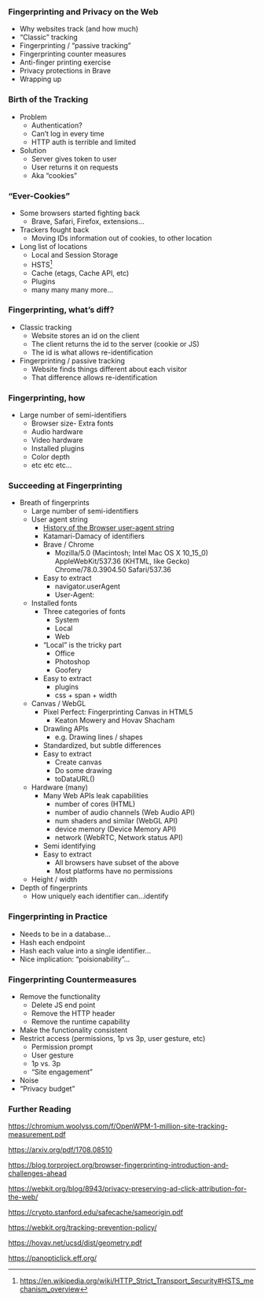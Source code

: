 ### Fingerprinting and Privacy on the Web


- Why websites track (and how much)
- “Classic” tracking
- Fingerprinting / “passive tracking”
- Fingerprinting counter measures
- Anti-finger printing exercise
- Privacy protections in Brave
- Wrapping up


### Birth of the Tracking
- Problem
    - Authentication?
    - Can’t log in every time
    - HTTP auth is terrible and limited
- Solution
    - Server gives token to user
    - User returns it on requests
    - Aka “cookies”

### “Ever-Cookies”
- Some browsers started fighting back
    - Brave, Safari, Firefox, extensions...
- Trackers fought back
    - Moving IDs information out of cookies, to other location
- Long list of locations
    - Local and Session Storage
    - HSTS[^HSTS]
    - Cache (etags, Cache API, etc)
    - Plugins
    - many many many more...

### Fingerprinting, what’s diff?
- Classic tracking
    - Website stores an id on the client
    - The client returns the id to the server (cookie or JS)
    - The id is what allows re-identification
- Fingerprinting / passive tracking
    - Website finds things different about each visitor
    - That difference allows re-identification

### Fingerprinting, how
- Large number of semi-identifiers
    - Browser size- Extra fonts
    - Audio hardware
    - Video hardware
    - Installed plugins
    - Color depth
    - etc etc etc...

### Succeeding at Fingerprinting
- Breath of fingerprints
    - Large number of semi-identifiers
    - User agent string
        - [History of the Browser user-agent string](https://webaim.org/blog/user-agent-string-history/)
        - Katamari-Damacy of identifiers
        - Brave / Chrome
            - Mozilla/5.0 (Macintosh; Intel Mac OS X 10_15_0) AppleWebKit/537.36 (KHTML, like Gecko) Chrome/78.0.3904.50 Safari/537.36 
        - Easy to extract
            - navigator.userAgent
            - User-Agent:
    - Installed fonts
        - Three categories of fonts
            - System
            - Local
            - Web
        - “Local” is the tricky part
            - Office
            - Photoshop
            - Goofery
        - Easy to extract
            - plugins
            - css + span + width 
    - Canvas / WebGL
        - Pixel Perfect: Fingerprinting Canvas in HTML5
            - Keaton Mowery and Hovav Shacham
        - Drawling APIs
            - e.g. Drawing lines / shapes
        - Standardized, but subtle differences
        - Easy to extract
            - Create canvas
            - Do some drawing
            - toDataURL() 
    - Hardware (many)
        - Many Web APIs leak capabilities
            - number of cores (HTML)
            - number of audio channels (Web Audio API)
            - num shaders and similar (WebGL API)
            - device memory (Device Memory API)
            - network (WebRTC, Network status API)
        - Semi identifying
        - Easy to extract
            - All browsers have subset of the above
            - Most platforms have no permissions 
    - Height / width
- Depth of fingerprints
    - How uniquely each identifier can...identify

### Fingerprinting in Practice
- Needs to be in a database...
- Hash each endpoint
- Hash each value into a single identifier...
- Nice implication: “poisionability”...

### Fingerprinting Countermeasures
- Remove the functionality
    - Delete JS end point
    - Remove the HTTP header
    - Remove the runtime capability 
- Make the functionality consistent
- Restrict access (permissions, 1p vs 3p, user gesture, etc)
    - Permission prompt
    - User gesture
    - 1p vs. 3p
    - “Site engagement” 
- Noise
- “Privacy budget”



### Further Reading

https://chromium.woolyss.com/f/OpenWPM-1-million-site-tracking-measurement.pdf

https://arxiv.org/pdf/1708.08510

https://blog.torproject.org/browser-fingerprinting-introduction-and-challenges-ahead

https://webkit.org/blog/8943/privacy-preserving-ad-click-attribution-for-the-web/

https://crypto.stanford.edu/safecache/sameorigin.pdf

https://webkit.org/tracking-prevention-policy/

https://hovav.net/ucsd/dist/geometry.pdf

https://panopticlick.eff.org/

[^HSTS]:https://en.wikipedia.org/wiki/HTTP_Strict_Transport_Security#HSTS_mechanism_overview

